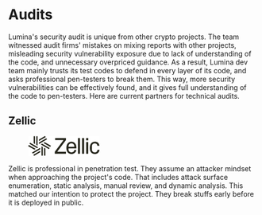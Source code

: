 # Audits

Lumina's security audit is unique from other crypto projects. The team witnessed audit firms' mistakes on mixing reports with other projects, misleading security vulnerability exposure due to lack of understanding of the code, and unnecessary overpriced guidance. As a result, Lumina dev team mainly trusts its test codes to defend in every layer of its code, and asks professional pen-testers to break them. This way, more security vulnerabilities can be effectively found, and it gives full understanding of the code to pen-testers. Here are current partners for technical audits.

## Zellic

<figure><img src="../.gitbook/assets/image.png" alt=""><figcaption></figcaption></figure>

Zellic is professional in penetration test. They assume an attacker mindset when approaching the project's code. That includes attack surface enumeration, static analysis, manual review, and dynamic analysis. This matched our intention to protect the project. They break stuffs early before it is deployed in public.&#x20;
